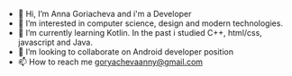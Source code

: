 - 👋 Hi, I’m Anna Goriacheva and i'm a Developer
- 👀 I’m interested in computer science, design and modern technologies.
- 🌱 I’m currently learning Kotlin. In the past i studied C++, html/css, javascript and Java.
- 💞️ I’m looking to collaborate on Android developer position
- 📫 How to reach me goryachevaanny@gmail.com

<!---
AnnaGor88/AnnaGor88 is a ✨ special ✨ repository because its `README.md` (this file) appears on your GitHub profile.
You can click the Preview link to take a look at your changes.
--->
